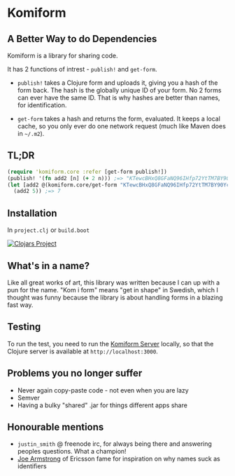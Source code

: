 # Komiform
## A Better Way to do Dependencies

Komiform is a library for sharing code.

It has 2 functions of intrest - `publish!` and `get-form`.

* `publish!` takes a Clojure form and uploads it, giving you a hash of the form back. The hash is the globally unique ID of your form. No 2 forms can ever have the same ID. That is why hashes are better than names, for identification.

* `get-form` takes a hash and returns the form, evaluated. It keeps a local cache, so you only ever do one network request (much like Maven does in `~/.m2`).

## TL;DR
``` clojure
(require 'komiform.core :refer [get-form publish!])
(publish! '(fn add2 [n] (+ 2 n))) ;=> "KTewcBHxQ8GFaNQ96IHfp72YtTM7BY90YccmiaGka94"
(let [add2 @(komiform.core/get-form "KTewcBHxQ8GFaNQ96IHfp72YtTM7BY90YccmiaGka94")]
  (add2 5)) ;=> 7
```

## Installation

In `project.clj` or `build.boot`

[![Clojars Project](https://img.shields.io/clojars/v/komiform.svg)](https://clojars.org/komiform)


## What's in a name?
Like all great works of art, this library was written because I can up with a pun for the name. "Kom i form" means "get in shape" in Swedish, which I thought was funny because the library is about handling forms in a blazing fast way.

## Testing
To run the test, you need to run the [Komiform Server](https://github.com/fromheten/komiform-server) locally, so that the Clojure server is available at `http://localhost:3000`.

## Problems you no longer suffer
* Never again copy-paste code - not even when you are lazy
* Semver
* Having a bulky "shared" .jar for things different apps share

## Honourable mentions
* `justin_smith` @ freenode irc, for always being there and answering peoples questions. What a champion!
* [Joe Armstrong](https://joearms.github.io/) of Ericsson fame for inspiration on why names suck as identifiers
